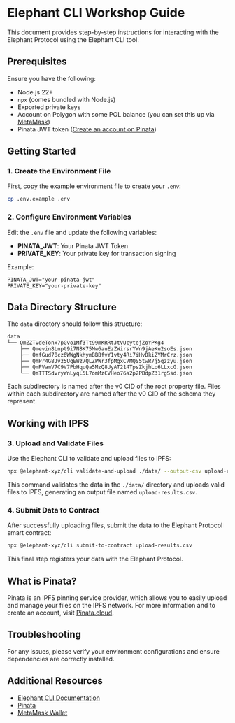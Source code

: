 # Elephant CLI Workshop Guide

This document provides step-by-step instructions for interacting with the Elephant Protocol using the Elephant CLI tool.

## Prerequisites

Ensure you have the following:

- Node.js 22+
- `npx` (comes bundled with Node.js)
- Exported private keys
- Account on Polygon with some POL balance (you can set this up via [MetaMask](https://metamask.io/))
- Pinata JWT token ([Create an account on Pinata](https://pinata.cloud/))

## Getting Started

### 1. Create the Environment File

First, copy the example environment file to create your `.env`:

```bash
cp .env.example .env
```

### 2. Configure Environment Variables

Edit the `.env` file and update the following variables:

- **PINATA_JWT**: Your Pinata JWT Token
- **PRIVATE_KEY**: Your private key for transaction signing

Example:

```env
PINATA_JWT="your-pinata-jwt"
PRIVATE_KEY="your-private-key"
```

## Data Directory Structure

The `data` directory should follow this structure:

```
data
└── QmZZTvdeTonx7pGvo1Mf3Tt99mKRRtJtVUcytejZoYPKg4
    ├── Qmevin8Lnpt9i7N8K75Mw6auEzZWirsrYWn9jAeKu2soEs.json
    ├── QmfGud78cz6WWgNkhymBBBfvY1vty4Ri7iHvDkiZYMrCrz.json
    ├── QmPr4G8Jvz5UqEWz7QLZPWr3fpMgxC7MQS5twR7j5qzzyu.json
    ├── QmPVamV7C9V7PbHquQa5MzQ8UyAT214TpsZkjhLo6LLxcG.json
    └── QmTTTSdvryWnLyqL5L7omMzCVHeo76a2p2PBdpZ31rgSsd.json
```

Each subdirectory is named after the v0 CID of the root property file. Files within each subdirectory are named after the v0 CID of the schema they represent.

## Working with IPFS

### 3. Upload and Validate Files

Use the Elephant CLI to validate and upload files to IPFS:

```bash
npx @elephant-xyz/cli validate-and-upload ./data/ --output-csv upload-results.csv
```

This command validates the data in the `./data/` directory and uploads valid files to IPFS, generating an output file named `upload-results.csv`.

### 4. Submit Data to Contract

After successfully uploading files, submit the data to the Elephant Protocol smart contract:

```bash
npx @elephant-xyz/cli submit-to-contract upload-results.csv
```

This final step registers your data with the Elephant Protocol.

## What is Pinata?

Pinata is an IPFS pinning service provider, which allows you to easily upload and manage your files on the IPFS network. For more information and to create an account, visit [Pinata.cloud](https://pinata.cloud/).

## Troubleshooting

For any issues, please verify your environment configurations and ensure dependencies are correctly installed.

## Additional Resources

- [Elephant CLI Documentation](https://github.com/elephant-xyz/elephant-cli?tab=readme-ov-file#elephant-network-cli)
- [Pinata](https://pinata.cloud/)
- [MetaMask Wallet](https://metamask.io/)
